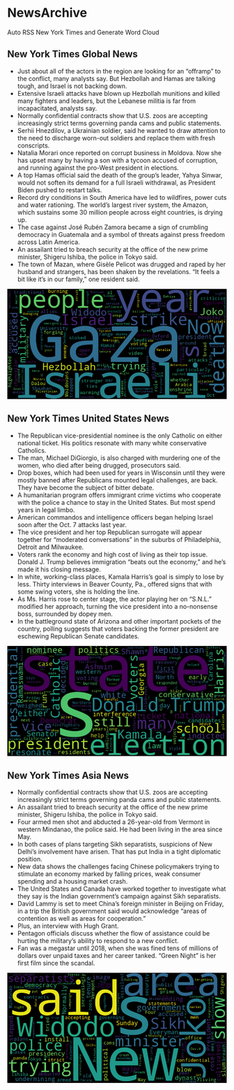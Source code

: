 # NewsArchive
Auto RSS New York Times and Generate Word Cloud

## New York Times Global News
* Just about all of the actors in the region are looking for an “offramp” to the conflict, many analysts say. But Hezbollah and Hamas are talking tough, and Israel is not backing down.
* Extensive Israeli attacks have blown up Hezbollah munitions and killed many fighters and leaders, but the Lebanese militia is far from incapacitated, analysts say.
* Normally confidential contracts show that U.S. zoos are accepting increasingly strict terms governing panda cams and public statements.
* Serhii Hnezdilov, a Ukrainian soldier, said he wanted to draw attention to the need to discharge worn-out soldiers and replace them with fresh conscripts.
* Natalia Morari once reported on corrupt business in Moldova. Now she has upset many by having a son with a tycoon accused of corruption, and running against the pro-West president in elections.
* A top Hamas official said the death of the group’s leader, Yahya Sinwar, would not soften its demand for a full Israeli withdrawal, as President Biden pushed to restart talks.
* Record dry conditions in South America have led to wildfires, power cuts and water rationing. The world’s largest river system, the Amazon, which sustains some 30 million people across eight countries, is drying up.
* The case against José Rubén Zamora became a sign of crumbling democracy in Guatemala and a symbol of threats against press freedom across Latin America.
* An assailant tried to breach security at the office of the new prime minister, Shigeru Ishiba, the police in Tokyo said.
* The town of Mazan, where Gisèle Pelicot was drugged and raped by her husband and strangers, has been shaken by the revelations. “It feels a bit like it’s in our family,” one resident said.

![Global](./global.png)
## New York Times United States News
* The Republican vice-presidential nominee is the only Catholic on either national ticket. His politics resonate with many white conservative Catholics.
* The man, Michael DiGiorgio, is also charged with murdering one of the women, who died after being drugged, prosecutors said.
* Drop boxes, which had been used for years in Wisconsin until they were mostly banned after Republicans mounted legal challenges, are back. They have become the subject of bitter debate.
* A humanitarian program offers immigrant crime victims who cooperate with the police a chance to stay in the United States. But most spend years in legal limbo.
* American commandos and intelligence officers began helping Israel soon after the Oct. 7 attacks last year.
* The vice president and her top Republican surrogate will appear together for “moderated conversations” in the suburbs of Philadelphia, Detroit and Milwaukee.
* Voters rank the economy and high cost of living as their top issue. Donald J. Trump believes immigration “beats out the economy,” and he’s made it his closing message.
* In white, working-class places, Kamala Harris’s goal is simply to lose by less. Thirty interviews in Beaver County, Pa., offered signs that with some swing voters, she is holding the line.
* As Ms. Harris rose to center stage, the actor playing her on “S.N.L.” modified her approach, turning the vice president into a no-nonsense boss, surrounded by dopey men.
* In the battleground state of Arizona and other important pockets of the country, polling suggests that voters backing the former president are eschewing Republican Senate candidates.

![US](./usnews.png)
## New York Times Asia News
* Normally confidential contracts show that U.S. zoos are accepting increasingly strict terms governing panda cams and public statements.
* An assailant tried to breach security at the office of the new prime minister, Shigeru Ishiba, the police in Tokyo said.
* Four armed men shot and abducted a 26-year-old from Vermont in western Mindanao, the police said. He had been living in the area since May.
* In both cases of plans targeting Sikh separatists, suspicions of New Delhi’s involvement have arisen. That has put India in a tight diplomatic position.
* New data shows the challenges facing Chinese policymakers trying to stimulate an economy marked by falling prices, weak consumer spending and a housing market crash.
* The United States and Canada have worked together to investigate what they say is the Indian government’s campaign against Sikh separatists.
* David Lammy is set to meet China’s foreign minister in Beijing on Friday, in a trip the British government said would acknowledge “areas of contention as well as areas for cooperation.”
* Plus, an interview with Hugh Grant.
* Pentagon officials discuss whether the flow of assistance could be hurting the military’s ability to respond to a new conflict.
* Fan was a megastar until 2018, when she was fined tens of millions of dollars over unpaid taxes and her career tanked. “Green Night” is her first film since the scandal.

![Asian](./asian.png)
